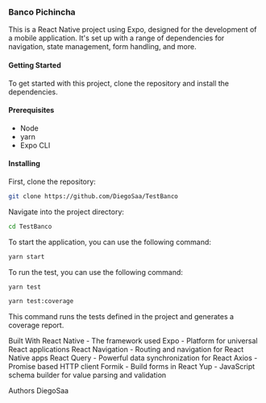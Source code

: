 ### Banco Pichincha

This is a React Native project using Expo, designed for the development of a mobile application. It's set up with a range of dependencies for navigation, state management, form handling, and more.

#### Getting Started

To get started with this project, clone the repository and install the dependencies.

#### Prerequisites

- Node
- yarn
- Expo CLI

#### Installing

First, clone the repository:

```bash
git clone https://github.com/DiegoSaa/TestBanco
```

Navigate into the project directory:

```bash
cd TestBanco
```

To start the application, you can use the following command:

```bash
yarn start
```

To run the test, you can use the following command:

```bash
yarn test
```

```bash
yarn test:coverage
```

This command runs the tests defined in the project and generates a coverage report.

Built With
React Native - The framework used
Expo - Platform for universal React applications
React Navigation - Routing and navigation for React Native apps
React Query - Powerful data synchronization for React
Axios - Promise based HTTP client
Formik - Build forms in React
Yup - JavaScript schema builder for value parsing and validation

Authors
DiegoSaa
